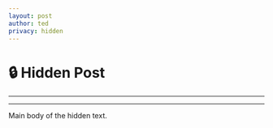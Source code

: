 ```yaml
---
layout: post
author: ted
privacy: hidden
---
```


# 🔒 Hidden Post
***
***
Main body of the hidden text.